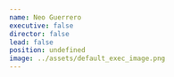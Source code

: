 ```yaml
---
name: Neo Guerrero
executive: false
director: false
lead: false
position: undefined
image: ../assets/default_exec_image.png
---
```

